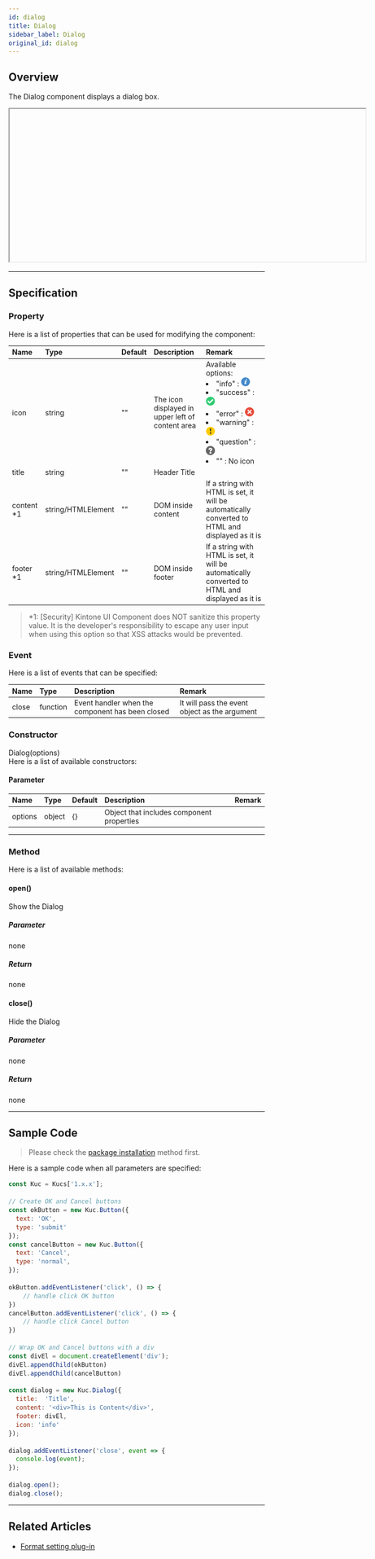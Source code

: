 ```yaml
---
id: dialog
title: Dialog
sidebar_label: Dialog
original_id: dialog
---
```


## Overview

The Dialog component displays a dialog box.

<div class="sample-container" id="dialog">
  <div id="sample-container__components">
    <iframe id="iframe" title="dialog image" width="700px" height="300px"></iframe>
  </div>
</div>
<script src="/js/samples/desktop/dialog.js"></script>

---

## Specification

### Property

Here is a list of properties that can be used for modifying the component:

| Name | Type | Default | Description | Remark |
| :--- | :--- | :--- | :--- | :--- |
| icon | string | "" | The icon displayed in upper left of content area | Available options:<li>"info" : ![info](../../../../docs/assets/icon-info.png)</li><li>"success" : ![success](../../../../docs/assets/icon-success.png)</li><li>"error" : ![error](../../../../docs/assets/icon-error.png)</li><li>"warning" : ![warning](../../../../docs/assets/icon-warning.png)</li><li>"question" : ![question](../../../../docs/assets/icon-question.png)</li><li>"" : No icon</li> |
| title | string | ""  | Header Title | |
| content *1 | string/HTMLElement | ""  | DOM inside content | If a string with HTML is set, it will be automatically converted to HTML and displayed as it is |
| footer *1 | string/HTMLElement | ""  | DOM inside footer | If a string with HTML is set, it will be automatically converted to HTML and displayed as it is |

> *1: [Security] Kintone UI Component does NOT sanitize this property value. It is the developer's responsibility to escape any user input when using this option so that XSS attacks would be prevented.

### Event

Here is a list of events that can be specified:

| Name | Type | Description | Remark |
| :--- | :--- | :--- | :--- |
| close | function | Event handler when the component has been closed | It will pass the event object as the argument |

### Constructor

Dialog(options)<br/>
Here is a list of available constructors:

#### Parameter
| Name | Type | Default | Description | Remark |
| :--- | :--- | :--- | :--- | :--- |
| options | object | {} | Object that includes component properties | |

---
### Method

Here is a list of available methods:

#### open()
Show the Dialog

##### Parameter
none

##### Return
none

#### close()
Hide the Dialog

##### Parameter
none

##### Return
none

---
## Sample Code

> Please check the [package installation](../../getting-started/quick-start.md#installation) method first.

Here is a sample code when all parameters are specified:

```javascript
const Kuc = Kucs['1.x.x'];

// Create OK and Cancel buttons
const okButton = new Kuc.Button({
  text: 'OK',
  type: 'submit'
});
const cancelButton = new Kuc.Button({
  text: 'Cancel',
  type: 'normal',
});

okButton.addEventListener('click', () => {
    // handle click OK button
})
cancelButton.addEventListener('click', () => {
    // handle click Cancel button
})

// Wrap OK and Cancel buttons with a div
const divEl = document.createElement('div');
divEl.appendChild(okButton)
divEl.appendChild(cancelButton)

const dialog = new Kuc.Dialog({
  title:  'Title',
  content: '<div>This is Content</div>',
  footer: divEl,
  icon: 'info'
});

dialog.addEventListener('close', event => {
  console.log(event);
});

dialog.open();
dialog.close();
```

---

## Related Articles

- [Format setting plug-in](../../guides/format-setting-plugin.md)
